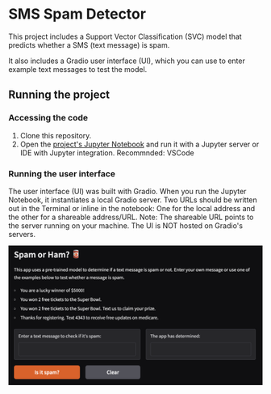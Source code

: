 # SMS Spam Detector

This project includes a Support Vector Classification (SVC) model that predicts whether a SMS (text message) is spam.

It also includes a Gradio user interface (UI), which you can use to enter example text messages to test the model.

## Running the project

### Accessing the code

1. Clone this repository.
2. Open the [project's Jupyter Notebook](/gradio_sms_text_classification.ipynb) and run it with a Jupyter server or IDE with Jupyter integration. Recommnded: VSCode

### Running the user interface

The user interface (UI) was built with Gradio. When you run the Jupyter Notebook, it instantiates a local Gradio server. Two URLs should be written out in the Terminal or inline in the notebook: One for the local address and the other for a shareable address/URL. Note: The shareable URL points to the server running on your machine. The UI is NOT hosted on Gradio's servers.

![Spam Detector Gradio UI](/Resources/spam_ham_gradio_ui.png)